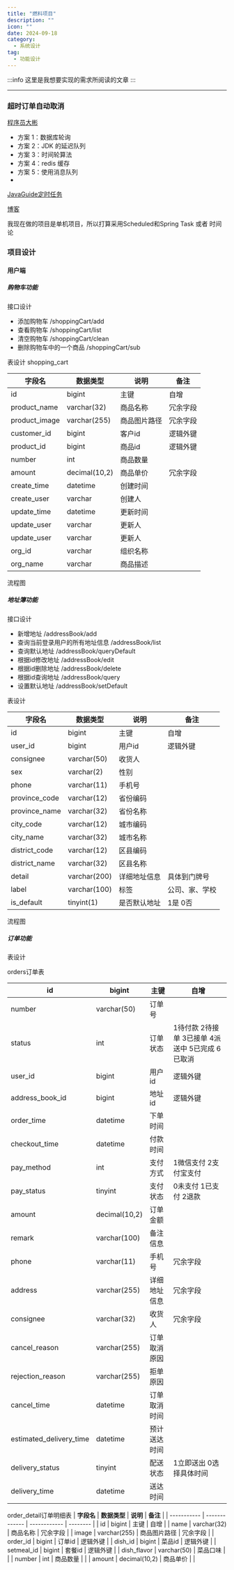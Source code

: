 ```yaml
---
title: "燃料项目"
description: ""
icon: ""
date: 2024-09-18
category:
  - 系统设计
tag:
  - 功能设计
---
```


:::info
这里是我想要实现的需求所阅读的文章
:::

---
### 超时订单自动取消

[程序员大彬](https://topjavaer.cn/advance/system-design/2-order-timeout-auto-cancel.html)
- 方案 1：数据库轮询
- 方案 2：JDK 的延迟队列
- 方案 3：时间轮算法
- 方案 4：redis 缓存
- 方案 5：使用消息队列
- 
[JavaGuide定时任务](https://javaguide.cn/system-design/schedule-task.html)

[博客](https://www.cnblogs.com/dx-2021/p/14845934.html)

我现在做的项目是单机项目，所以打算采用Scheduled和Spring Task 或者 时间论


### 项目设计
#### **用户端**
##### **购物车功能** 
接口设计

- 添加购物车 /shoppingCart/add
- 查看购物车 /shoppingCart/list
- 清空购物车 /shoppingCart/clean
- 删除购物车中的一个商品 /shoppingCart/sub

表设计 shopping_cart

| **字段名**  | **数据类型**  | **说明**     | **备注** |
| ----------- | ------------- | ------------ | -------- |
| id          | bigint        | 主键         | 自增     |
| product_name | varchar(32)   | 商品名称     | 冗余字段 |
| product_image| varchar(255)  | 商品图片路径 | 冗余字段 |
| customer_id  | bigint        | 客户id       | 逻辑外键 |
| product_id   | bigint        | 商品id       | 逻辑外键 |
| number      | int           | 商品数量     |          |
| amount      | decimal(10,2) | 商品单价     | 冗余字段 |
| create_time | datetime      | 创建时间     |          |
| create_user | varchar      | 创建人      |          |
| update_time | datetime     | 更新时间   |          |
| update_user | varchar      | 更新人    |          |
| update_user | varchar      | 更新人    |          |
| org_id      | varchar      | 组织名称  |         |
| org_name | varchar      | 商品描述    |          |

流程图

##### **地址簿功能**

接口设计

- 新增地址 /addressBook/add
- 查询当前登录用户的所有地址信息 /addressBook/list
- 查询默认地址 /addressBook/queryDefault
- 根据id修改地址  /addressBook/edit
- 根据id删除地址  /addressBook/delete
- 根据id查询地址  /addressBook/query
- 设置默认地址  /addressBook/setDefault

表设计

| **字段名**    | **数据类型** | **说明**     | **备注**       |
| ------------- | ------------ | ------------ | -------------- |
| id            | bigint       | 主键         | 自增           |
| user_id       | bigint       | 用户id       | 逻辑外键       |
| consignee     | varchar(50)  | 收货人       |                |
| sex           | varchar(2)   | 性别         |                |
| phone         | varchar(11)  | 手机号       |                |
| province_code | varchar(12)  | 省份编码     |                |
| province_name | varchar(32)  | 省份名称     |                |
| city_code     | varchar(12)  | 城市编码     |                |
| city_name     | varchar(32)  | 城市名称     |                |
| district_code | varchar(12)  | 区县编码     |                |
| district_name | varchar(32)  | 区县名称     |                |
| detail        | varchar(200) | 详细地址信息 | 具体到门牌号   |
| label         | varchar(100) | 标签         | 公司、家、学校 |
| is_default    | tinyint(1)   | 是否默认地址 | 1是 0否        |

流程图

##### **订单功能**

表设计 

orders订单表

| id                      | bigint        | 主键         | 自增                                            |
| ----------------------- | ------------- | ------------ | ----------------------------------------------- |
| number                  | varchar(50)   | 订单号       |                                                 |
| status                  | int           | 订单状态     | 1待付款 2待接单 3已接单 4派送中 5已完成 6已取消 |
| user_id                 | bigint        | 用户id       | 逻辑外键                                        |
| address_book_id         | bigint        | 地址id       | 逻辑外键                                        |
| order_time              | datetime      | 下单时间     |                                                 |
| checkout_time           | datetime      | 付款时间     |                                                 |
| pay_method              | int           | 支付方式     | 1微信支付 2支付宝支付                           |
| pay_status              | tinyint       | 支付状态     | 0未支付 1已支付 2退款                           |
| amount                  | decimal(10,2) | 订单金额     |                                                 |
| remark                  | varchar(100)  | 备注信息     |                                                 |
| phone                   | varchar(11)   | 手机号       | 冗余字段                                        |
| address                 | varchar(255)  | 详细地址信息 | 冗余字段                                        |
| consignee               | varchar(32)   | 收货人       | 冗余字段                                        |
| cancel_reason           | varchar(255)  | 订单取消原因 |                                                 |
| rejection_reason        | varchar(255)  | 拒单原因     |                                                 |
| cancel_time             | datetime      | 订单取消时间 |                                                 |
| estimated_delivery_time | datetime      | 预计送达时间 |                                                 |
| delivery_status         | tinyint       | 配送状态     | 1立即送出 0选择具体时间                         |
| delivery_time           | datetime      | 送达时间     |                                                 |

order_detail订单明细表
| **字段名**  | **数据类型**  | **说明**     | **备注** |
| ----------- | ------------- | ------------ | -------- |
| id          | bigint        | 主键         | 自增     |
| name        | varchar(32)   | 商品名称     | 冗余字段 |
| image       | varchar(255)  | 商品图片路径 | 冗余字段 |
| order_id    | bigint        | 订单id       | 逻辑外键 |
| dish_id     | bigint        | 菜品id       | 逻辑外键 |
| setmeal_id  | bigint        | 套餐id       | 逻辑外键 |
| dish_flavor | varchar(50)   | 菜品口味     |          |
| number      | int           | 商品数量     |          |
| amount      | decimal(10,2) | 商品单价     |          |